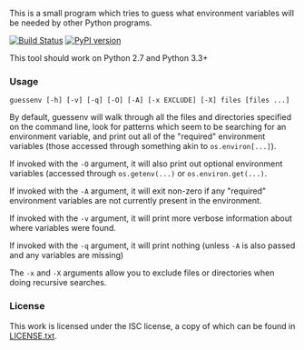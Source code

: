 This is a small program which tries to guess what environment variables will be needed by other Python programs.

[![Build Status](https://travis-ci.com/EasyPost/guessenv.svg?branch=master)](https://travis-ci.com/EasyPost/guessenv)
[![PyPI version](https://badge.fury.io/py/guessenv.svg)](https://badge.fury.io/py/guessenv)

This tool should work on Python 2.7 and Python 3.3+

### Usage

```
guessenv [-h] [-v] [-q] [-O] [-A] [-x EXCLUDE] [-X] files [files ...]
```

By default, guessenv will walk through all the files and directories specified on the command line, look for
patterns which seem to be searching for an environment variable, and print out all of the "required" environment
variables (those accessed through something akin to `os.environ[...]`).

If invoked with the `-O` argument, it will also print out optional environment variables (accessed through
`os.getenv(...)` or `os.environ.get(...)`.

If invoked with the `-A` argument, it will exit non-zero if any "required" environment variables are not currently
present in the environment.

If invoked with the `-v` argument, it will print more verbose information about where variables were found.

If invoked with the `-q` argument, it will print nothing (unless `-A` is also passed and any variables are missing)

The `-x` and `-X` arguments allow you to exclude files or directories when doing recursive searches.

### License

This work is licensed under the ISC license, a copy of which can be found in [LICENSE.txt](LICENSE.txt).

